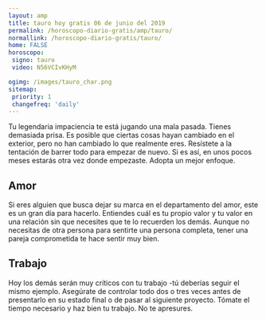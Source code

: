 ```yaml
---
layout: amp
title: tauro hoy gratis 06 de junio del 2019 
permalink: /horoscopo-diario-gratis/amp/tauro/
normallink: /horoscopo-diario-gratis/tauro/
home: FALSE
horoscopo:
 signo: tauro
 video: N56VCIvKHyM

ogimg: /images/tauro_char.png
sitemap:
 priority: 1
 changefreq: 'daily'
---
```



Tu legendaria impaciencia te está jugando una mala pasada. Tienes demasiada prisa. Es posible que ciertas cosas hayan cambiado en el exterior, pero no han cambiado lo que realmente eres. Resístete a la tentación de barrer todo para empezar de nuevo. Si es así, en unos pocos meses estarás otra vez donde empezaste. Adopta un mejor enfoque.

## Amor

Si eres alguien que busca dejar su marca en el departamento del amor, este es un gran día para hacerlo. Entiendes cuál es tu propio valor y tu valor en una relación sin que necesites que te lo recuerden los demás. Aunque no necesitas de otra persona para sentirte una persona completa, tener una pareja comprometida te hace sentir muy bien.

## Trabajo

Hoy los demás serán muy críticos con tu trabajo -tú deberías seguir el mismo ejemplo. Asegúrate de controlar todo dos o tres veces antes de presentarlo en su estado final o de pasar al siguiente proyecto. Tómate el tiempo necesario y haz bien tu trabajo. No te apresures.